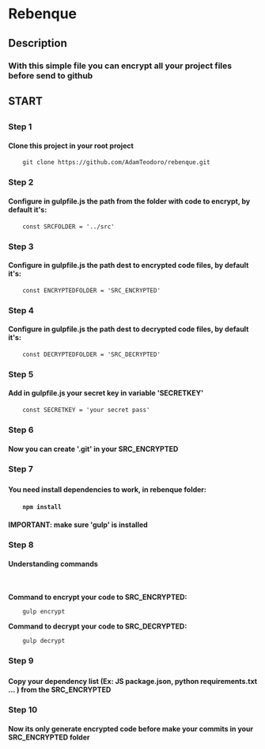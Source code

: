 

<h1>Rebenque</h1>

<h2>Description</h2>
<h3>With this simple file you can encrypt all your project files before send to github</h3>

<h2>START<h2>
<h3>Step 1</h3>
<h4>Clone this project in your root project</h4>

```
    git clone https://github.com/AdamTeodoro/rebenque.git
```

<h3>Step 2</h3>
<h4>Configure in gulpfile.js the path from the folder with code to encrypt, by default it's: </h4>

```
    const SRCFOLDER = '../src'
```

<h3>Step 3</h3>
<h4>
    Configure in gulpfile.js the path dest to encrypted code files, by default it's:  
</h4>

```
    const ENCRYPTEDFOLDER = 'SRC_ENCRYPTED'
```

<h3>Step 4</h3>
<h4>
    Configure in gulpfile.js the path dest to decrypted code files, by default it's:  
</h4>

```
    const DECRYPTEDFOLDER = 'SRC_DECRYPTED'
```

<h3>Step 5</h3>
<h4>
    Add in gulpfile.js your secret key in variable '<b>SECRETKEY</b>'
</h4>

```
    const SECRETKEY = 'your secret pass'
```

<h3>Step 6</h3>
<h4>Now you can create '.git' in your SRC_ENCRYPTED</h4>

<h3>Step 7<h3>
<h4>You need install dependencies to work, in rebenque folder:<h4>

```
    npm install 
```

<h4><b>IMPORTANT: make sure 'gulp' is installed</b></h4>

<h3>Step 8</h3>
<h4>Understanding commands</h4>

<br />

<b>Command to encrypt your code to SRC_ENCRYPTED:</b>

```
    gulp encrypt
```

<b>Command to decrypt your code to SRC_DECRYPTED:</b>

```
    gulp decrypt
```

<h3>Step 9<h3>
<h4>Copy your dependency list (Ex: JS package.json, python requirements.txt ... ) from the SRC_ENCRYPTED</h4>

<h3>Step 10</h3>
<h4>Now its only generate encrypted code before make your commits in your SRC_ENCRYPTED folder</h4>

